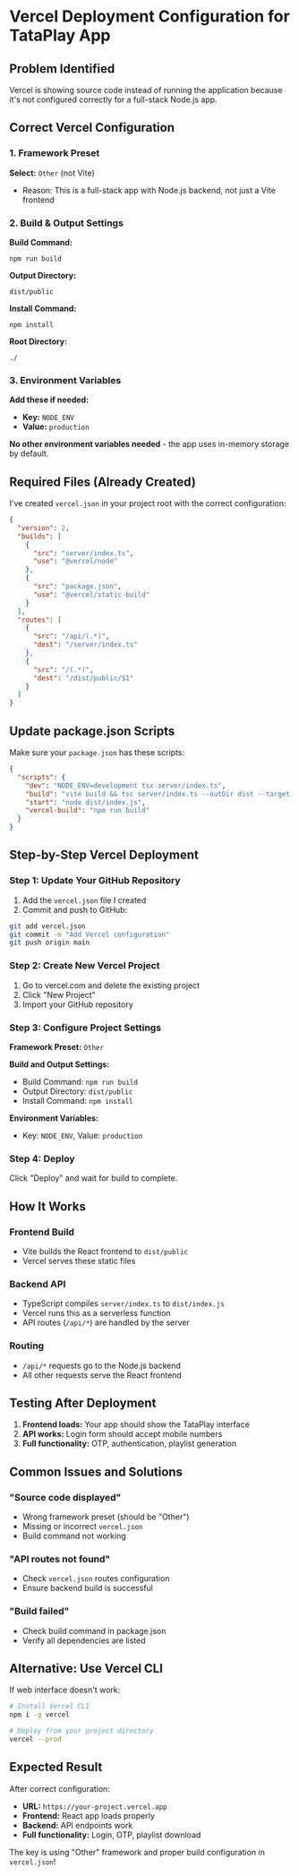 # Vercel Deployment Configuration for TataPlay App

## Problem Identified
Vercel is showing source code instead of running the application because it's not configured correctly for a full-stack Node.js app.

## Correct Vercel Configuration

### 1. Framework Preset
**Select:** `Other` (not Vite)
- Reason: This is a full-stack app with Node.js backend, not just a Vite frontend

### 2. Build & Output Settings

**Build Command:**
```
npm run build
```

**Output Directory:**
```
dist/public
```

**Install Command:**
```
npm install
```

**Root Directory:**
```
./
```

### 3. Environment Variables
**Add these if needed:**
- **Key:** `NODE_ENV`
- **Value:** `production`

**No other environment variables needed** - the app uses in-memory storage by default.

## Required Files (Already Created)

I've created `vercel.json` in your project root with the correct configuration:

```json
{
  "version": 2,
  "builds": [
    {
      "src": "server/index.ts",
      "use": "@vercel/node"
    },
    {
      "src": "package.json", 
      "use": "@vercel/static-build"
    }
  ],
  "routes": [
    {
      "src": "/api/(.*)",
      "dest": "/server/index.ts"
    },
    {
      "src": "/(.*)",
      "dest": "/dist/public/$1"
    }
  ]
}
```

## Update package.json Scripts

Make sure your `package.json` has these scripts:

```json
{
  "scripts": {
    "dev": "NODE_ENV=development tsx server/index.ts",
    "build": "vite build && tsc server/index.ts --outDir dist --target es2020 --module commonjs --moduleResolution node --esModuleInterop true",
    "start": "node dist/index.js",
    "vercel-build": "npm run build"
  }
}
```

## Step-by-Step Vercel Deployment

### Step 1: Update Your GitHub Repository
1. Add the `vercel.json` file I created
2. Commit and push to GitHub:
```bash
git add vercel.json
git commit -m "Add Vercel configuration"
git push origin main
```

### Step 2: Create New Vercel Project
1. Go to vercel.com and delete the existing project
2. Click "New Project"
3. Import your GitHub repository

### Step 3: Configure Project Settings
**Framework Preset:** `Other`

**Build and Output Settings:**
- Build Command: `npm run build`
- Output Directory: `dist/public`
- Install Command: `npm install`

**Environment Variables:**
- Key: `NODE_ENV`, Value: `production`

### Step 4: Deploy
Click "Deploy" and wait for build to complete.

## How It Works

### Frontend Build
- Vite builds the React frontend to `dist/public`
- Vercel serves these static files

### Backend API
- TypeScript compiles `server/index.ts` to `dist/index.js`
- Vercel runs this as a serverless function
- API routes (`/api/*`) are handled by the server

### Routing
- `/api/*` requests go to the Node.js backend
- All other requests serve the React frontend

## Testing After Deployment

1. **Frontend loads:** Your app should show the TataPlay interface
2. **API works:** Login form should accept mobile numbers
3. **Full functionality:** OTP, authentication, playlist generation

## Common Issues and Solutions

### "Source code displayed"
- Wrong framework preset (should be "Other")
- Missing or incorrect `vercel.json`
- Build command not working

### "API routes not found"
- Check `vercel.json` routes configuration
- Ensure backend build is successful

### "Build failed"
- Check build command in package.json
- Verify all dependencies are listed

## Alternative: Use Vercel CLI

If web interface doesn't work:

```bash
# Install Vercel CLI
npm i -g vercel

# Deploy from your project directory
vercel --prod
```

## Expected Result

After correct configuration:
- **URL:** `https://your-project.vercel.app`
- **Frontend:** React app loads properly
- **Backend:** API endpoints work
- **Full functionality:** Login, OTP, playlist download

The key is using "Other" framework and proper build configuration in `vercel.json`!